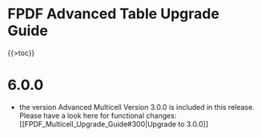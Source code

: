 # FPDF Advanced Table Upgrade Guide

{{>toc}}

# 6.0.0

* the version Advanced Multicell Version 3.0.0 is included in this release. Please have a look here for functional
  changes: [[FPDF_Multicell_Upgrade_Guide#300|Upgrade to 3.0.0]]